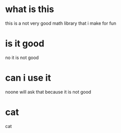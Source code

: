 # what is this
this is a not very good math library that i make for fun
# is it good
no it is not good
# can i use it
noone will ask that because it is not good
# cat
cat
